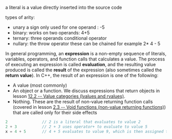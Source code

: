 a literal is a value directly inserted into the source code

types of arity:
- unary a sign only used for one operand : -5
- binary: works on two operands: 4+5
- ternary: three operands conditional operator
- nullary: the throw operator
these can be chained for example 2* 4 - 5

In general programming, an **expression** is a non-empty sequence of literals, variables, operators, and function calls that calculates a value. The process of executing an expression is called **evaluation**, and the resulting value produced is called the **result** of the expression (also sometimes called the **return value**).
In C++, the result of an expression is one of the following:

- A value (most commonly)
- An object or a function. We discuss expressions that return objects in lesson [12.2 -- Value categories (lvalues and rvalues)](https://www.learncpp.com/cpp-tutorial/value-categories-lvalues-and-rvalues/).
- Nothing. These are the result of non-value returning function calls (covered in lesson [2.3 -- Void functions (non-value returning functions)](https://www.learncpp.com/cpp-tutorial/void-functions-non-value-returning-functions/)) that are called only for their side effects
```cpp
2               // 2 is a literal that evaluates to value 2
2 + 3           // 2 + 3 uses operator+ to evaluate to value 5
x = 4 + 5       // 4 + 5 evaluates to value 9, which is then assigned to variable x
```

